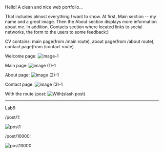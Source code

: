 Hello!
A clean and nice web portfolio...

That includes almost everything I want to show. 
At first, Main section -- my name and a great image.
Then the About section displays more information about me.
In addition, Contacts section where located links to social networks, 
the form to the users to some feedback:)  

CV contains:
main page(from /main route),
about page(from /about route), 
contact page(from /contact route)

Welcome page:
![image-1](https://user-images.githubusercontent.com/78197235/108606422-45758700-73e4-11eb-9392-8fc576ef1a48.png)


Main page:
![image (1)-1](https://user-images.githubusercontent.com/78197235/108606442-532b0c80-73e4-11eb-849c-493943a5c95d.png)


About page:
![image (2)-1](https://user-images.githubusercontent.com/78197235/108606463-62aa5580-73e4-11eb-8a28-bd2660944727.png)


Contact page:
![image (3)-1](https://user-images.githubusercontent.com/78197235/108606474-735acb80-73e4-11eb-89ba-4278f81966a3.png)

With the route /post:
![With(slash post)](https://user-images.githubusercontent.com/78197235/109422302-2fc81900-7a05-11eb-9f0a-a31c7eec7392.png)

-----------------------------------------------------------------------------------------------------------------

Lab6:

/post/1:

![post1](https://user-images.githubusercontent.com/78197235/111058772-df4bc380-84ba-11eb-8ce7-6fe106f387b1.png)

/post/10000:

![post10000](https://user-images.githubusercontent.com/78197235/111058774-dfe45a00-84ba-11eb-9e0b-c02b64d3c3bc.png)